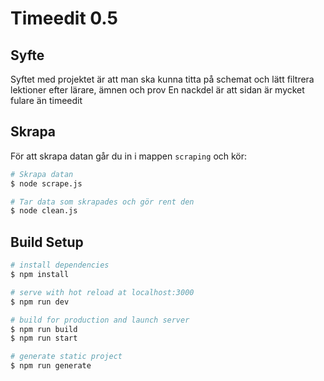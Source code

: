 # Timeedit 0.5

## Syfte

Syftet med projektet är att man ska kunna titta på schemat och lätt filtrera lektioner efter lärare, ämnen och prov
En nackdel är att sidan är mycket fulare än timeedit

## Skrapa

För att skrapa datan går du in i mappen `scraping` och kör:

```bash
# Skrapa datan
$ node scrape.js

# Tar data som skrapades och gör rent den
$ node clean.js
```

## Build Setup

```bash
# install dependencies
$ npm install

# serve with hot reload at localhost:3000
$ npm run dev

# build for production and launch server
$ npm run build
$ npm run start

# generate static project
$ npm run generate
```